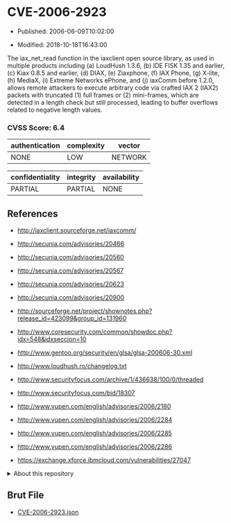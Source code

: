 # CVE-2006-2923

- Published: 2006-06-09T10:02:00

- Modified: 2018-10-18T16:43:00

The iax_net_read function in the iaxclient open source library, as used in multiple products including (a) LoudHush 1.3.6, (b) IDE FISK 1.35 and earlier, (c) Kiax 0.8.5 and earlier, (d) DIAX, (e) Ziaxphone, (f) IAX Phone, (g) X-lite, (h) MediaX, (i) Extreme Networks ePhone, and (j) iaxComm before 1.2.0, allows remote attackers to execute arbitrary code via crafted IAX 2 (IAX2) packets with truncated (1) full frames or (2) mini-frames, which are detected in a length check but still processed, leading to buffer overflows related to negative length values.

### CVSS Score: **6.4**

| authentication | complexity | vector |
| --- | --- | --- |
| NONE | LOW | NETWORK |

| confidentiality | integrity | availability |
| --- | --- | --- |
| PARTIAL | PARTIAL | NONE |

## References

* http://iaxclient.sourceforge.net/iaxcomm/

* http://secunia.com/advisories/20466

* http://secunia.com/advisories/20560

* http://secunia.com/advisories/20567

* http://secunia.com/advisories/20623

* http://secunia.com/advisories/20900

* http://sourceforge.net/project/shownotes.php?release_id=423099&group_id=131960

* http://www.coresecurity.com/common/showdoc.php?idx=548&idxseccion=10

* http://www.gentoo.org/security/en/glsa/glsa-200606-30.xml

* http://www.loudhush.ro/changelog.txt

* http://www.securityfocus.com/archive/1/436638/100/0/threaded

* http://www.securityfocus.com/bid/18307

* http://www.vupen.com/english/advisories/2006/2180

* http://www.vupen.com/english/advisories/2006/2284

* http://www.vupen.com/english/advisories/2006/2285

* http://www.vupen.com/english/advisories/2006/2286

* https://exchange.xforce.ibmcloud.com/vulnerabilities/27047

<details>
<summary>About this repository</summary> 

  This repository is part of the project [Live Hack CVE](https://github.com/Live-Hack-CVE). Main website can be found [www.live-hack.org](https://www.live-hack.org) 
  
  Made by [Sn0wAlice](https://github.com/Sn0wAlice) for the people that care about security and need to have a feed of the latest CVEs. Hope you enjoy it, don't forget to star the repo and follow me on [Twitter](https://twitter.com/Sn0wAlice) and [Github](https://github.com/Sn0wAlice). And that is my [personnal website](https://www.alice-snow.me/)

  - [Home Page](https://github.com/Live-Hack-CVE)
  - [Framework](https://github.com/Live-Hack-CVE/cve-framework)
  - [CVE database](https://github.com/Live-Hack-CVE/full_database)
  - [Changelog](https://github.com/Live-Hack-CVE/Changelog)
</details>

## Brut File

* [CVE-2006-2923.json](https://raw.githubusercontent.com/Live-Hack-CVE/full_database/main/cves/2006/CVE-2006-2923.json)

